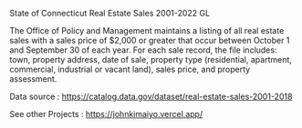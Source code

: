 State of Connecticut Real Estate Sales 2001-2022 GL

The Office of Policy and Management maintains a listing of all real estate sales with a sales price of $2,000 or greater that occur between October 1 and September 30 of each year. For each sale record, the file includes: town, property address, date of sale, property type (residential, apartment, commercial, industrial or vacant land), sales price, and property assessment.

Data source : https://catalog.data.gov/dataset/real-estate-sales-2001-2018

See other Projects : https://johnkimaiyo.vercel.app/